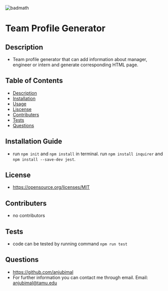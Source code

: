 
  ![badmath](https://img.shields.io/apm/l/vim-mode)
  #  Team Profile Generator
  ## Description
  * Team profile generator that can add information about manager, engineer or intern and generate corresponding HTML page.
  ## Table of Contents
  * [Description](#Description)
  * [Installation](#Installation)
  * [Usage](#Usage)
  * [Liscense](#License)
  * [Contributers](#Contributers)
  * [Tests](#Tests)
  * [Questions](#Questions)
  ## Installation Guide 
  * run `npm init` and `npm install` in terminal. run `npm install inquirer` and `npm install --save-dev jest`. 
  ## License
  * https://opensource.org/licenses/MIT
  ## Contributers 
  * no contributors
  ## Tests 
  * code can be tested by running command `npm run test`
  ## Questions
  * https://github.com/anjubimal
  * For further information you can contact me through email. Email: anjubimal@tamu.edu
